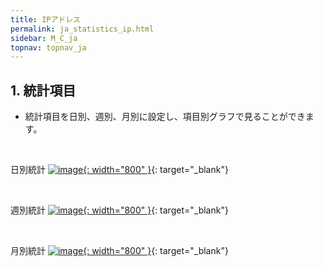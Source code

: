 ```yaml
---
title: IPアドレス
permalink: ja_statistics_ip.html
sidebar: M_C_ja
topnav: topnav_ja
---
```


## 1. 統計項目
- 統計項目を日別、週別、月別に設定し、項目別グラフで見ることができます。

<br />

日別統計
[![image](/docs/images/Manual/common/statistics/ip/1.png){: width="800" }](/docs/images/Manual/common/statistics/ip/1.png){: target="_blank"}
 
<br />

週別統計
[![image](/docs/images/Manual/common/statistics/ip/2.png){: width="800" }](/docs/images/Manual/common/statistics/ip/2.png){: target="_blank"}

<br />

月別統計
[![image](/docs/images/Manual/common/statistics/ip/3.png){: width="800" }](/docs/images/Manual/common/statistics/ip/3.png){: target="_blank"}
